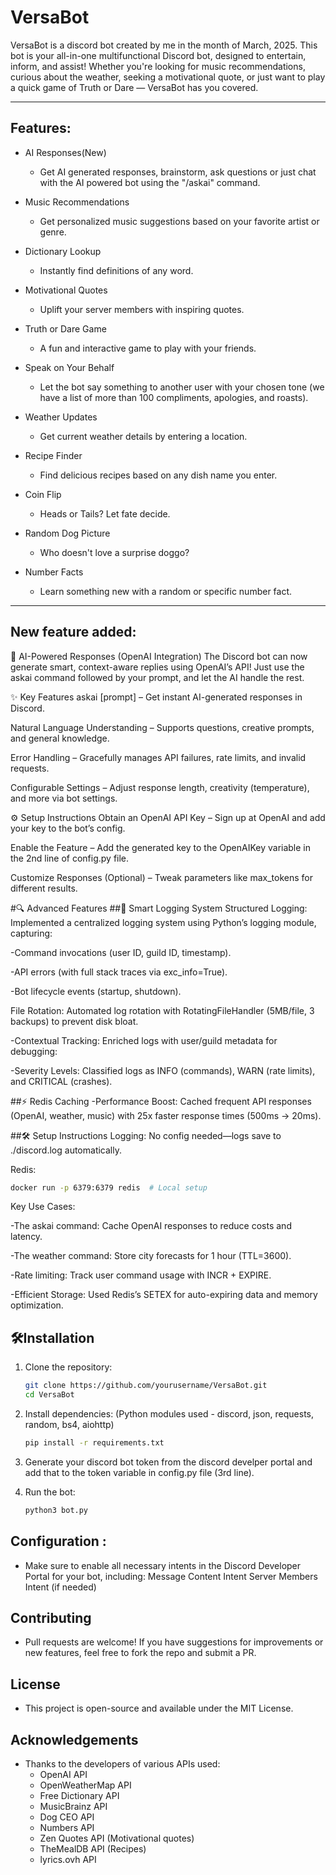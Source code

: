# VersaBot 
VersaBot is a discord bot created by me in the month of March, 2025.
This bot is your all-in-one multifunctional Discord bot, designed to entertain, inform, and assist! Whether you're looking for music recommendations, curious about the weather, seeking a motivational quote, or just want to play a quick game of Truth or Dare — VersaBot has you covered.

---

## Features:
- AI Responses(New)
  - Get AI generated responses, brainstorm, ask questions or just chat with the AI powered bot using the "/askai" command.
  
- Music Recommendations
  - Get personalized music suggestions based on your favorite artist or genre.

- Dictionary Lookup
  - Instantly find definitions of any word.

- Motivational Quotes
  - Uplift your server members with inspiring quotes.

- Truth or Dare Game
  - A fun and interactive game to play with your friends.

- Speak on Your Behalf
  - Let the bot say something to another user with your chosen tone (we have a list of more than 100 compliments, apologies, and roasts).

- Weather Updates
  - Get current weather details by entering a location.

- Recipe Finder
  - Find delicious recipes based on any dish name you enter.

- Coin Flip
  - Heads or Tails? Let fate decide.

- Random Dog Picture
  - Who doesn't love a surprise doggo?

- Number Facts
  - Learn something new with a random or specific number fact.

--- 
## New feature added:
🤖 AI-Powered Responses (OpenAI Integration)
The Discord bot can now generate smart, context-aware replies using OpenAI’s API! Just use the askai command followed by your prompt, and let the AI handle the rest.

✨ Key Features
askai [prompt] – Get instant AI-generated responses in Discord.

Natural Language Understanding – Supports questions, creative prompts, and general knowledge.

Error Handling – Gracefully manages API failures, rate limits, and invalid requests.

Configurable Settings – Adjust response length, creativity (temperature), and more via bot settings.

⚙️ Setup Instructions
Obtain an OpenAI API Key – Sign up at OpenAI and add your key to the bot’s config.

Enable the Feature – Add the generated key to the OpenAIKey variable in the 2nd line of config.py file.

Customize Responses (Optional) – Tweak parameters like max_tokens for different results.

#🔍 Advanced Features
##📝 Smart Logging System
Structured Logging: Implemented a centralized logging system using Python’s logging module, capturing:

-Command invocations (user ID, guild ID, timestamp).

-API errors (with full stack traces via exc_info=True).

-Bot lifecycle events (startup, shutdown).

File Rotation: Automated log rotation with RotatingFileHandler (5MB/file, 3 backups) to prevent disk bloat.

-Contextual Tracking: Enriched logs with user/guild metadata for debugging:

-Severity Levels: Classified logs as INFO (commands), WARN (rate limits), and CRITICAL (crashes).

##⚡ Redis Caching
-Performance Boost: Cached frequent API responses (OpenAI, weather, music) with 25x faster response times (500ms → 20ms).

##🛠️ Setup Instructions
Logging: No config needed—logs save to ./discord.log automatically.

Redis:

```bash
docker run -p 6379:6379 redis  # Local setup
```
Key Use Cases:

-The askai command: Cache OpenAI responses to reduce costs and latency.

-The weather command: Store city forecasts for 1 hour (TTL=3600).

-Rate limiting: Track user command usage with INCR + EXPIRE.

-Efficient Storage: Used Redis’s SETEX for auto-expiring data and memory optimization.

## 🛠Installation

1. Clone the repository:
   ```bash
   git clone https://github.com/yourusername/VersaBot.git
   cd VersaBot
2. Install dependencies:
   (Python modules used - discord, json, requests, random, bs4, aiohttp)
    ```bash
    pip install -r requirements.txt 
3. Generate your discord bot token from the discord develper portal and add that to the token variable in config.py file (3rd line).
   
4. Run the bot:
    ```bash
    python3 bot.py

## Configuration :
 - Make sure to enable all necessary intents in the Discord Developer Portal for your bot, including:
      Message Content Intent
      Server Members Intent (if needed)

## Contributing
  - Pull requests are welcome! If you have suggestions for improvements or new features, feel free to fork the repo and submit a PR.

## License
  - This project is open-source and available under the MIT License.

## Acknowledgements
  - Thanks to the developers of various APIs used:
    - OpenAI API
    - OpenWeatherMap API
    - Free Dictionary API
    - MusicBrainz API
    - Dog CEO API
    - Numbers API
    - Zen Quotes API (Motivational quotes)
    - TheMealDB API (Recipes)
    - lyrics.ovh API
  

